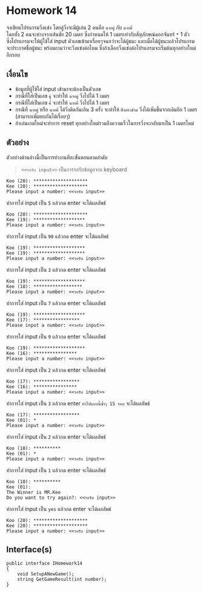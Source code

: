 # Homework 14
จงเขียนโปรแกรมวิ่งแข่ง โดยลู่วิ่งจะมีผู้เล่น 2 คนคือ `นายคู่` กับ `นายคี่`  
โดยทั้ง 2 คนจะห่างจากเส้นชัย 20 เมตร ซึ่งกำหนดให้ 1 เมตรเท่ากับสัญลักษณ์ดอกจันทร์ `*` 1 ตัว  
ซึ่งโปรแกรมจะให้ผู้ใช้ใส่ input ตัวเลขเข้ามาเรื่อยๆจนกว่าจะได้ผู้ชนะ และเมื่อได้ผู้ชนะแล้วโปรแกรมจะประกาศชื่อผู้ชนะ พร้อมถามว่าจะวิ่งแข่งต่อไหม ซึ่งถ้าเลือกวิ่งแข่งต่อโปรแกรมจะเริ่มต้นทุกอย่างใหม่อีกรอบ

## เงื่อนไข
* ข้อมูลที่ผู้ใช้ใส่ input เข้ามาจะต้องเป็นตัวเลข
* กรณีที่ใส่เป็นเลข `คู่` จะทำให้ `นายคู่` วิ่งไปได้ 1 เมตร
* กรณีที่ใส่เป็นเลข `คี่` จะทำให้ `นายคี่` วิ่งไปได้ 1 เมตร
* กรณีที่ `นายคู่` หรือ `นายคี่` ได้วิ่งติดกันเกิน 3 ครั้ง จะทำให้ `ฝั่งตรงข้าม` วิ่งได้เพิ่มขึ้นจากเดิมอีก 1 เมตร (สามารถเพิ่มทบกันได้เรื่อยๆ)
* ถ้าเล่นเกมใหม่จะทำการ reset ทุกอย่างใหม่รวมถึงความเร็วในการวิ่งจะกลับมาเป็น 1 เมตรใหม่


## ตัวอย่าง
ตัวอย่างด้านล่างนี้เป็นการทำงานทีละขั้นตอนตามลำดับ  
> `<<รอรับ input>>` เป็นการรอรับข้อมูลจาก keyboard
```
Koo (20): ********************
Kee (20): ********************
Please input a number: <<รอรับ input>>
```

ทำการใส่ input เป็น `5` แล้วกด enter จะได้ผลลัพธ์

```
Koo (20): ********************
Kee (19): *******************
Please input a number: <<รอรับ input>>
```

ทำการใส่ input เป็น `90` แล้วกด enter จะได้ผลลัพธ์

```
Koo (19): *******************
Kee (19): *******************
Please input a number: <<รอรับ input>>
```

ทำการใส่ input เป็น `3` แล้วกด enter จะได้ผลลัพธ์

```
Koo (19): *******************
Kee (18): ******************
Please input a number: <<รอรับ input>>
```

ทำการใส่ input เป็น `7` แล้วกด enter จะได้ผลลัพธ์

```
Koo (19): *******************
Kee (17): *****************
Please input a number: <<รอรับ input>>
```

ทำการใส่ input เป็น `9` แล้วกด enter จะได้ผลลัพธ์

```
Koo (19): *******************
Kee (16): ****************
Please input a number: <<รอรับ input>>
```

ทำการใส่ input เป็น `2` แล้วกด enter จะได้ผลลัพธ์

```
Koo (17): *****************
Kee (16): ****************
Please input a number: <<รอรับ input>>
```

ทำการใส่ input เป็น `3` แล้วกด enter `ทำไปแบบนี้ซ้ำๆ 15 รอบ` จะได้ผลลัพธ์

```
Koo (17): *****************
Kee (01): *
Please input a number: <<รอรับ input>>
```

ทำการใส่ input เป็น `2` แล้วกด enter จะได้ผลลัพธ์

```
Koo (10): **********
Kee (01): *
Please input a number: <<รอรับ input>>
```

ทำการใส่ input เป็น `1` แล้วกด enter จะได้ผลลัพธ์

```
Koo (10): **********
Kee (01): 
The Winner is MR.Kee
Do you want to try again?: <<รอรับ input>>
```

ทำการใส่ input เป็น `yes` แล้วกด enter จะได้ผลลัพธ์

```
Koo (20): ********************
Kee (20): ********************
Please input a number: <<รอรับ input>>
```

## Interface(s)
```
public interface IHomework14
{
    void SetupANewGame();
    string GetGameResult(int number);
}
```
